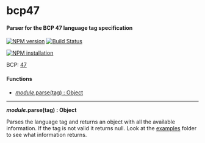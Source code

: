 bcp47
=====

#### Parser for the BCP 47 language tag specification ####

[![NPM version](https://badge.fury.io/js/bcp47.png)](http://badge.fury.io/js/bcp47 "Fury Version Badge")
[![Build Status](https://secure.travis-ci.org/gagle/node-bcp47.png)](http://travis-ci.org/gagle/node-bcp47 "Travis CI Badge")

[![NPM installation](https://nodei.co/npm/bcp47.png?mini=true)](https://nodei.co/npm/bcp47 "NodeICO Badge")

BCP: [47](http://tools.ietf.org/html/bcp47)

#### Functions ####

- [_module_.parse(tag) : Object](#parse)

---

<a name="parse"></a>
___module_.parse(tag) : Object__

Parses the language tag and returns an object with all the available information. If the tag is not valid it returns null. Look at the [examples](https://github.com/gagle/node-bcp47/tree/master/examples) folder to see what information returns.
